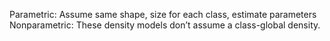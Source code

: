 Parametric: 
	Assume same shape, size for each class, estimate parameters
Nonparametric: 
	These density models don’t assume a class-global density.
